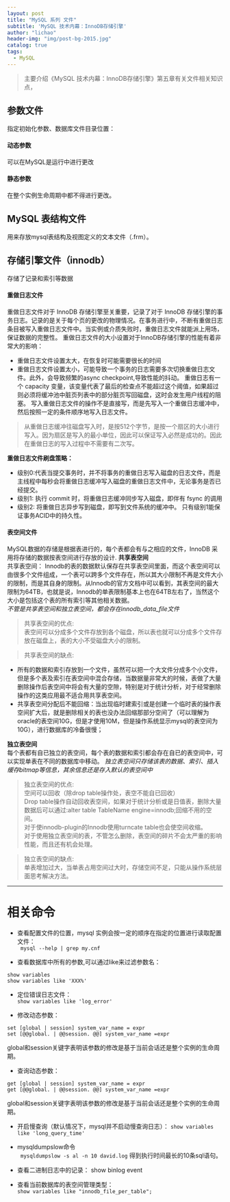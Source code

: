 ```yaml
---
layout: post
title: "MySQL 系列 文件"
subtitle: 'MySQL 技术内幕：InnoDB存储引擎'
author: "lichao"
header-img: "img/post-bg-2015.jpg"
catalog: true
tags:
  - MySQL
---
```


> 主要介绍《MySQL 技术内幕：InnoDB存储引擎》第五章有关文件相关知识点，

## 参数文件
指定初始化参数、数据库文件目录位置：
#### 动态参数
可以在MySQL是运行中进行更改
#### 静态参数
在整个实例生命周期中都不得进行更改。
## MySQL 表结构文件
用来存放mysql表结构及视图定义的文本文件（.frm）。
## 存储引擎文件（innodb）
存储了记录和索引等数据
#### 重做日志文件
重做日志文件对于 InnoDB 存储引擎至关重要，记录了对于 InnoDB 存储引擎的事务日志。记录的是关于每个页的更改的物理情况。在事务进行中，不断有重做日志条目被写入重做日志文件中。当实例或介质失败时，重做日志文件就能派上用场，保证数据的完整性。
重做日志文件的大小设置对于InnoDB存储引擎的性能有着非常大的影响：
* 重做日志文件设置太大，在恢复时可能需要很长的时间
* 重做日志文件设置太小，可能导致一个事务的日志需要多次切换重做日志文件。此外，会导致频繁的async checkpoint,导致性能的抖动。
重做日志有一个 capacity 变量，该变量代表了最后的检查点不能超过这个阈值，如果超过则必须将缓冲池中脏页列表中的部分脏页写回磁盘，这时会发生用户线程的阻塞。
写入重做日志文件的操作不是直接写，而是先写入一个重做日志缓冲中，然后按照一定的条件顺序地写入日志文件。

> 从重做日志缓冲往磁盘写入时，是按512个字节，是按一个扇区的大小进行写入。因为扇区是写入的最小单位，因此可以保证写入必然是成功的。因此在重做日志的写入过程中不需要有二次写。

**重做日志文件刷盘策略：**
* 级别0:代表当提交事务时，并不将事务的重做日志写入磁盘的日志文件，而是主线程中每秒会将重做日志缓冲写入磁盘的重做日志文件中，无论事务是否已经提交。
* 级别1: 执行 commit 时，将重做日志缓冲同步写入磁盘，即伴有 fsync 的调用
* 级别2: 将重做日志异步写到磁盘，即写到文件系统的缓冲中。
只有级别1能保证事务ACID中的持久性。

#### 表空间文件
MySQL数据的存储是根据表进行的，每个表都会有与之相应的文件，InnoDB 采用将存储的数据按表空间进行存放的设计.
**共享表空间**    
共享表空间： Innodb的表的数据默认保存在共享表空间里面，而这个表空间可以由很多个文件组成，一个表可以跨多个文件存在，所以其大小限制不再是文件大小的限制，而是其自身的限制。从Innodb的官方文档中可以看到，其表空间的最大限制为64TB，也就是说，Innodb的单表限制基本上也在64TB左右了，当然这个大小是包括这个表的所有索引等其他相关数据。    
*不管是共享表空间和独立表空间，都会存在innodb_data_file文件* 

> 共享表空间的优点:    
表空间可以分成多个文件存放到各个磁盘，所以表也就可以分成多个文件存放在磁盘上，表的大小不受磁盘大小的限制。

> 共享表空间的缺点:    
* 所有的数据和索引存放到一个文件，虽然可以把一个大文件分成多个小文件，但是多个表及索引在表空间中混合存储，当数据量非常大的时候，表做了大量删除操作后表空间中将会有大量的空隙，特别是对于统计分析，对于经常删除操作的这类应用最不适合用共享表空间。
* 共享表空间分配后不能回缩：当出现临时建索引或是创建一个临时表的操作表空间扩大后，就是删除相关的表也没办法回缩那部分空间了（可以理解为oracle的表空间10G，但是才使用10M，但是操作系统显示mysql的表空间为10G），进行数据库的冷备很慢；

**独立表空间**    
每个表都有自已独立的表空间，每个表的数据和索引都会存在自已的表空间中，可以实现单表在不同的数据库中移动。
*独立表空间只存储该表的数据、索引、插入缓存bitmap等信息，其余信息还是存入默认的表空间中*

> 独立表空间的优点:    
空间可以回收（除drop table操作处，表空不能自已回收）   
Drop table操作自动回收表空间，如果对于统计分析或是日值表，删除大量数据后可以通过:alter table TableName engine=innodb;回缩不用的空间。   
对于使innodb-plugin的Innodb使用turncate table也会使空间收缩。   
对于使用独立表空间的表，不管怎么删除，表空间的碎片不会太严重的影响性能，而且还有机会处理。   

> 独立表空间的缺点:    
单表增加过大，当单表占用空间过大时，存储空间不足，只能从操作系统层面思考解决方法。

------

# 相关命令
* 查看配置文件的位置，mysql 实例会按一定的顺序在指定的位置进行读取配置文件：    
``` mysql --help | grep my.cnf```        

* 查看数据库中所有的参数,可以通过like来过滤参数名：    
```
show variables    
show variables like 'XXX%'
```    

* 定位错误日志文件：    
```show variables like 'log_error'```     

* 修改动态参数：   
``` 
set [global | session] system_var_name = expr       
set [@@global. | @@session. @@] system_var_name =expr   
```     
global和session关键字表明该参数的修改是基于当前会话还是整个实例的生命周期。


* 查询动态参数：
```
get [global | session] system_var_name = expr     
get [@@global. | @@session. @@] system_var_name =expr
```    
global和session关键字表明该参数的修改是基于当前会话还是整个实例的生命周期。

* 开启慢查询（默认情况下，mysql并不启动慢查询日志）：
```show variables like 'long_query_time' ```


* mysqldumpslow命令     
``` mysqldumpslow -s al -n 10 david.log```
得到执行时间最长的10条sql语句。


* 查看二进制日志中的记录：
show binlog event


* 查看当前数据库的表空间管理类型：   
```show variables like "innodb_file_per_table";```

